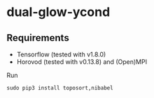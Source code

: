 # dual-glow-ycond

## Requirements

 - Tensorflow (tested with v1.8.0)
 - Horovod (tested with v0.13.8) and (Open)MPI

Run
```
sudo pip3 install toposort,nibabel
```
